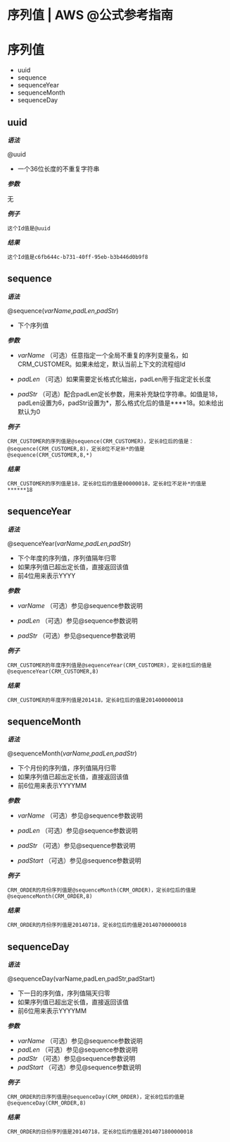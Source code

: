 # 序列值 | AWS @公式参考指南

# 序列值

  * uuid
  * sequence
  * sequenceYear
  * sequenceMonth
  * sequenceDay

## uuid

**_语法_**

@uuid

  * 一个36位长度的不重复字符串

**_参数_**

无

**_例子_**
    
    
    这个Id值是@uuid
    

**_结果_**
    
    
    这个Id值是c6fb644c-b731-40ff-95eb-b3b446d0b9f8
    

## sequence

**_语法_**

@sequence(_varName,padLen,padStr_)

  * 下个序列值

**_参数_**

  * _varName_ （可选）任意指定一个全局不重复的序列变量名，如CRM_CUSTOMER。如果未给定，默认当前上下文的流程组Id

  * _padLen_ （可选）如果需要定长格式化输出，padLen用于指定定长长度

  * _padStr_ （可选）配合padLen定长参数，用来补充缺位字符串。如值是18，padLen设置为6，padStr设置为*，那么格式化后的值是****18。如未给出默认为0

**_例子_**
    
    
    CRM_CUSTOMER的序列值是@sequence(CRM_CUSTOMER)，定长8位后的值是：
    @sequence(CRM_CUSTOMER,8)，定长8位不足补*的值是@sequence(CRM_CUSTOMER,8,*)
    

**_结果_**
    
    
    CRM_CUSTOMER的序列值是18，定长8位后的值是00000018，定长8位不足补*的值是******18
    

## sequenceYear

**_语法_**

@sequenceYear(_varName,padLen,padStr_)

  * 下个年度的序列值，序列值隔年归零
  * 如果序列值已超出定长值，直接返回该值
  * 前4位用来表示YYYY

**_参数_**

  * _varName_ （可选）参见@sequence参数说明

  * _padLen_ （可选）参见@sequence参数说明

  * _padStr_ （可选）参见@sequence参数说明

**_例子_**
    
    
    CRM_CUSTOMER的年度序列值是@sequenceYear(CRM_CUSTOMER)，定长8位后的值是
    @sequenceYear(CRM_CUSTOMER,8)
    

**_结果_**
    
    
    CRM_CUSTOMER的年度序列值是201418，定长8位后的值是201400000018
    

## sequenceMonth

**_语法_**

@sequenceMonth(_varName,padLen,padStr_)

  * 下个月份的序列值，序列值隔月归零
  * 如果序列值已超出定长值，直接返回该值
  * 前6位用来表示YYYYMM

**_参数_**

  * _varName_ （可选）参见@sequence参数说明

  * _padLen_ （可选）参见@sequence参数说明

  * _padStr_ （可选）参见@sequence参数说明

  * _padStart_ （可选）参见@sequence参数说明

**_例子_**
    
    
    CRM_ORDER的月份序列值是@sequenceMonth(CRM_ORDER)，定长8位后的值是@sequenceMonth(CRM_ORDER,8)
    

**_结果_**
    
    
    CRM_ORDER的月份序列值是20140718，定长8位后的值是20140700000018
    

## sequenceDay

**_语法_**

@sequenceDay(varName,padLen,padStr,padStart)

  * 下一日的序列值，序列值隔天归零
  * 如果序列值已超出定长值，直接返回该值
  * 前6位用来表示YYYYMM

**_参数_**

  * _varName_ （可选）参见@sequence参数说明
  * _padLen_ （可选）参见@sequence参数说明
  * _padStr_ （可选）参见@sequence参数说明
  * _padStart_ （可选）参见@sequence参数说明

**_例子_**
    
    
    CRM_ORDER的日序列值是@sequenceDay(CRM_ORDER)，定长8位后的值是@sequenceDay(CRM_ORDER,8)
    

**_结果_**
    
    
    CRM_ORDER的日份序列值是20140718，定长8位后的值是2014071800000018